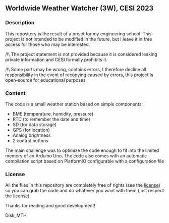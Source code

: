 ## Worldwide Weather Watcher (3W), CESI 2023

### Description

This repository is the result of a projet for my engineering school.
This project is not intended to be modified in the future,
but I leave it in free access for those who may be interested.

/!\ The project statement is not provided because it is considered leaking private information and CESI formally prohibits it.

/!\ Some parts may be wrong, contains errors, I therefore decline all responsibility in the event of recopying caused by errors, this project is open-source for educational purposes

### Content

The code is a small weather station based on simple components:
- BME (temperature, humidity, pressure)
- RTC (to remember the date and time)
- SD (for data storage)
- GPS (for location)
- Analog brightness
- 2 control buttons

The main challenge was to optimize the code enough to fit into the limited memory of an Arduino Uno.
The code also comes with an automatic compilation script based on PlatformIO configurable with a configuration file

### License

All the files in this repository are completely free of rights (see the [license](https://github.com/Disk-MTH/CESI-3W/blob/master/LICENSE)) so you can grab the code and do whatever you want with them (just respect the [license](https://github.com/Disk-MTH/CESI-3W/blob/master/LICENSE)).

Thanks for reading and good development!

Disk_MTH
